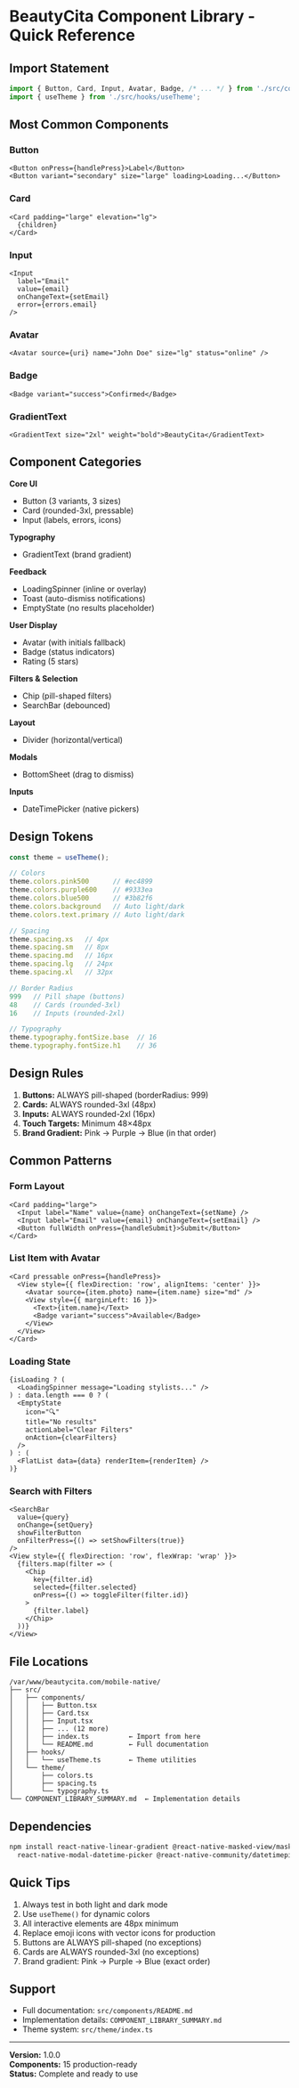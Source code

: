# BeautyCita Component Library - Quick Reference

## Import Statement
```typescript
import { Button, Card, Input, Avatar, Badge, /* ... */ } from './src/components';
import { useTheme } from './src/hooks/useTheme';
```

## Most Common Components

### Button
```tsx
<Button onPress={handlePress}>Label</Button>
<Button variant="secondary" size="large" loading>Loading...</Button>
```

### Card
```tsx
<Card padding="large" elevation="lg">
  {children}
</Card>
```

### Input
```tsx
<Input
  label="Email"
  value={email}
  onChangeText={setEmail}
  error={errors.email}
/>
```

### Avatar
```tsx
<Avatar source={uri} name="John Doe" size="lg" status="online" />
```

### Badge
```tsx
<Badge variant="success">Confirmed</Badge>
```

### GradientText
```tsx
<GradientText size="2xl" weight="bold">BeautyCita</GradientText>
```

## Component Categories

**Core UI**
- Button (3 variants, 3 sizes)
- Card (rounded-3xl, pressable)
- Input (labels, errors, icons)

**Typography**
- GradientText (brand gradient)

**Feedback**
- LoadingSpinner (inline or overlay)
- Toast (auto-dismiss notifications)
- EmptyState (no results placeholder)

**User Display**
- Avatar (with initials fallback)
- Badge (status indicators)
- Rating (5 stars)

**Filters & Selection**
- Chip (pill-shaped filters)
- SearchBar (debounced)

**Layout**
- Divider (horizontal/vertical)

**Modals**
- BottomSheet (drag to dismiss)

**Inputs**
- DateTimePicker (native pickers)

## Design Tokens

```typescript
const theme = useTheme();

// Colors
theme.colors.pink500      // #ec4899
theme.colors.purple600    // #9333ea
theme.colors.blue500      // #3b82f6
theme.colors.background   // Auto light/dark
theme.colors.text.primary // Auto light/dark

// Spacing
theme.spacing.xs   // 4px
theme.spacing.sm   // 8px
theme.spacing.md   // 16px
theme.spacing.lg   // 24px
theme.spacing.xl   // 32px

// Border Radius
999   // Pill shape (buttons)
48    // Cards (rounded-3xl)
16    // Inputs (rounded-2xl)

// Typography
theme.typography.fontSize.base  // 16
theme.typography.fontSize.h1    // 36
```

## Design Rules

1. **Buttons:** ALWAYS pill-shaped (borderRadius: 999)
2. **Cards:** ALWAYS rounded-3xl (48px)
3. **Inputs:** ALWAYS rounded-2xl (16px)
4. **Touch Targets:** Minimum 48×48px
5. **Brand Gradient:** Pink → Purple → Blue (in that order)

## Common Patterns

### Form Layout
```tsx
<Card padding="large">
  <Input label="Name" value={name} onChangeText={setName} />
  <Input label="Email" value={email} onChangeText={setEmail} />
  <Button fullWidth onPress={handleSubmit}>Submit</Button>
</Card>
```

### List Item with Avatar
```tsx
<Card pressable onPress={handlePress}>
  <View style={{ flexDirection: 'row', alignItems: 'center' }}>
    <Avatar source={item.photo} name={item.name} size="md" />
    <View style={{ marginLeft: 16 }}>
      <Text>{item.name}</Text>
      <Badge variant="success">Available</Badge>
    </View>
  </View>
</Card>
```

### Loading State
```tsx
{isLoading ? (
  <LoadingSpinner message="Loading stylists..." />
) : data.length === 0 ? (
  <EmptyState
    icon="🔍"
    title="No results"
    actionLabel="Clear Filters"
    onAction={clearFilters}
  />
) : (
  <FlatList data={data} renderItem={renderItem} />
)}
```

### Search with Filters
```tsx
<SearchBar
  value={query}
  onChange={setQuery}
  showFilterButton
  onFilterPress={() => setShowFilters(true)}
/>
<View style={{ flexDirection: 'row', flexWrap: 'wrap' }}>
  {filters.map(filter => (
    <Chip
      key={filter.id}
      selected={filter.selected}
      onPress={() => toggleFilter(filter.id)}
    >
      {filter.label}
    </Chip>
  ))}
</View>
```

## File Locations

```
/var/www/beautycita.com/mobile-native/
├── src/
│   ├── components/
│   │   ├── Button.tsx
│   │   ├── Card.tsx
│   │   ├── Input.tsx
│   │   ├── ... (12 more)
│   │   ├── index.ts          ← Import from here
│   │   └── README.md         ← Full documentation
│   ├── hooks/
│   │   └── useTheme.ts       ← Theme utilities
│   └── theme/
│       ├── colors.ts
│       ├── spacing.ts
│       └── typography.ts
└── COMPONENT_LIBRARY_SUMMARY.md  ← Implementation details
```

## Dependencies

```bash
npm install react-native-linear-gradient @react-native-masked-view/masked-view \
  react-native-modal-datetime-picker @react-native-community/datetimepicker
```

## Quick Tips

1. Always test in both light and dark mode
2. Use `useTheme()` for dynamic colors
3. All interactive elements are 48px minimum
4. Replace emoji icons with vector icons for production
5. Buttons are ALWAYS pill-shaped (no exceptions)
6. Cards are ALWAYS rounded-3xl (no exceptions)
7. Brand gradient: Pink → Purple → Blue (exact order)

## Support

- Full documentation: `src/components/README.md`
- Implementation details: `COMPONENT_LIBRARY_SUMMARY.md`
- Theme system: `src/theme/index.ts`

---

**Version:** 1.0.0  
**Components:** 15 production-ready  
**Status:** Complete and ready to use
